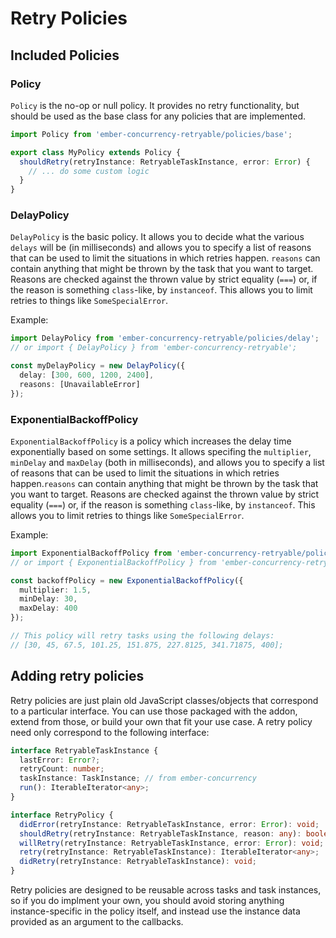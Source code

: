 # Retry Policies

## Included Policies

### Policy

`Policy` is the no-op or null policy. It provides no retry functionality, but
should be used as the base class for any policies that are implemented.

```typescript
import Policy from 'ember-concurrency-retryable/policies/base';

export class MyPolicy extends Policy {
  shouldRetry(retryInstance: RetryableTaskInstance, error: Error) {
    // ... do some custom logic
  }
}
```

### DelayPolicy

`DelayPolicy` is the basic policy. It allows you to decide what the various
`delays` will be (in milliseconds) and allows you to specify a list of reasons
that can be used to limit the situations in which retries happen. `reasons` can
contain anything that might be thrown by the task that you want to target.
Reasons are checked against the thrown value by strict equality (`===`) or, if
the reason is something `class`-like, by `instanceof`. This allows you to limit
retries to things like `SomeSpecialError`.

Example:

```typescript
import DelayPolicy from 'ember-concurrency-retryable/policies/delay';
// or import { DelayPolicy } from 'ember-concurrency-retryable';

const myDelayPolicy = new DelayPolicy({
  delay: [300, 600, 1200, 2400],
  reasons: [UnavailableError]
});
```

### ExponentialBackoffPolicy

`ExponentialBackoffPolicy` is a policy which increases the delay time
exponentially based on some settings. It allows specifing the `multiplier`,
`minDelay` and `maxDelay` (both in milliseconds), and allows you to specify a
list of reasons that can be used to limit the situations in which retries
happen.`reasons` can contain anything that might be thrown by the task that you
want to target. Reasons are checked against the thrown value by strict equality
(`===`) or, if the reason is something `class`-like, by `instanceof`. This
allows you to limit retries to things like `SomeSpecialError`.

Example:

```typescript
import ExponentialBackoffPolicy from 'ember-concurrency-retryable/policies/exponential-backoff';
// or import { ExponentialBackoffPolicy } from 'ember-concurrency-retryable';

const backoffPolicy = new ExponentialBackoffPolicy({
  multiplier: 1.5,
  minDelay: 30,
  maxDelay: 400
});

// This policy will retry tasks using the following delays:
// [30, 45, 67.5, 101.25, 151.875, 227.8125, 341.71875, 400];
```

## Adding retry policies

Retry policies are just plain old JavaScript classes/objects that correspond
to a particular interface. You can use those packaged with the addon, extend
from those, or build your own that fit your use case. A retry policy need only
correspond to the following interface:

```typescript
interface RetryableTaskInstance {
  lastError: Error?;
  retryCount: number;
  taskInstance: TaskInstance; // from ember-concurrency
  run(): IterableIterator<any>;
}

interface RetryPolicy {
  didError(retryInstance: RetryableTaskInstance, error: Error): void;
  shouldRetry(retryInstance: RetryableTaskInstance, reason: any): boolean;
  willRetry(retryInstance: RetryableTaskInstance, error: Error): void;
  retry(retryInstance: RetryableTaskInstance): IterableIterator<any>;
  didRetry(retryInstance: RetryableTaskInstance): void;
}
```

Retry policies are designed to be reusable across tasks and task instances,
so if you do implment your own, you should avoid storing anything
instance-specific in the policy itself, and instead use the instance data
provided as an argument to the callbacks.
